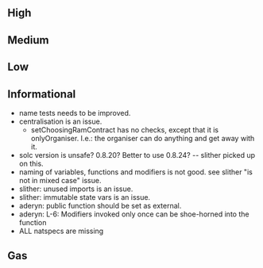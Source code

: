## High


## Medium


## Low 


## Informational

- name tests needs to be improved. 
- centralisation is an issue. 
  - setChoosingRamContract has no checks, except that it is onlyOrganiser. I.e.: the organiser can do anything and get away with it. 
- solc version is unsafe? 0.8.20? Better to use 0.8.24? -- slither picked up on this. 
- naming of variables, functions and modifiers is not good. see slither "is not in mixed case" issue. 
- slither: unused imports is an issue.
- slither: immutable state vars is an issue. 
- aderyn: public function should be set as external.  
- aderyn: L-6: Modifiers invoked only once can be shoe-horned into the function
- ALL natspecs are missing


## Gas 
